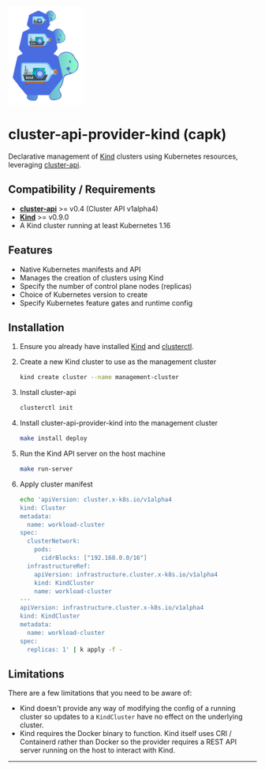 <img src="logo.png" height="200px" alt="capk">

# cluster-api-provider-kind (capk)

Declarative management of [Kind] clusters using Kubernetes resources, leveraging [cluster-api].

## Compatibility / Requirements

* **[cluster-api]** >= v0.4 (Cluster API v1alpha4)
* **[Kind]** >= v0.9.0
* A Kind cluster running at least Kubernetes 1.16

## Features

* Native Kubernetes manifests and API
* Manages the creation of clusters using Kind
* Specify the number of control plane nodes (replicas)
* Choice of Kubernetes version to create
* Specify Kubernetes feature gates and runtime config

## Installation

1. Ensure you already have installed [Kind] and [clusterctl].
2. Create a new Kind cluster to use as the management cluster

    ```sh
    kind create cluster --name management-cluster
    ```

3. Install cluster-api

    ```sh
    clusterctl init
    ```

4. Install cluster-api-provider-kind into the management cluster

    ```sh
    make install deploy
    ```

5. Run the Kind API server on the host machine

    ```sh
    make run-server
    ```

6. Apply cluster manifest

    ```sh
    echo 'apiVersion: cluster.x-k8s.io/v1alpha4
    kind: Cluster
    metadata:
      name: workload-cluster
    spec:
      clusterNetwork:
        pods:
          cidrBlocks: ["192.168.0.0/16"]
      infrastructureRef:
        apiVersion: infrastructure.cluster.x-k8s.io/v1alpha4
        kind: KindCluster
        name: workload-cluster
    ---
    apiVersion: infrastructure.cluster.x-k8s.io/v1alpha4
    kind: KindCluster
    metadata:
      name: workload-cluster
    spec:
      replicas: 1' | k apply -f -
    ```

## Limitations

There are a few limitations that you need to be aware of:

* Kind doesn't provide any way of modifying the config of a running cluster so updates to a `KindCluster` have no effect on the underlying cluster.
* Kind requires the Docker binary to function. Kind itself uses CRI / Containerd rather than Docker so the provider requires a REST API server running on the host to interact with Kind.

---

[kind]: https://github.com/kubernetes-sigs/kind
[cluster-api]: https://github.com/kubernetes-sigs/cluster-api/
[clusterctl]: https://cluster-api.sigs.k8s.io/user/quick-start.html#install-clusterctl

